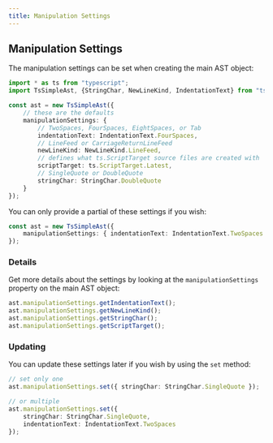 ```yaml
---
title: Manipulation Settings
---
```


## Manipulation Settings

The manipulation settings can be set when creating the main AST object:

```typescript
import * as ts from "typescript";
import TsSimpleAst, {StringChar, NewLineKind, IndentationText} from "ts-simple-ast";

const ast = new TsSimpleAst({
    // these are the defaults
    manipulationSettings: {
        // TwoSpaces, FourSpaces, EightSpaces, or Tab
        indentationText: IndentationText.FourSpaces,
        // LineFeed or CarriageReturnLineFeed
        newLineKind: NewLineKind.LineFeed,
        // defines what ts.ScriptTarget source files are created with
        scriptTarget: ts.ScriptTarget.Latest,
        // SingleQuote or DoubleQuote
        stringChar: StringChar.DoubleQuote
    }
});
```

You can only provide a partial of these settings if you wish:

```typescript
const ast = new TsSimpleAst({
    manipulationSettings: { indentationText: IndentationText.TwoSpaces }
});
```

### Details

Get more details about the settings by looking at the `manipulationSettings` property on the main AST object:

```typescript
ast.manipulationSettings.getIndentationText();
ast.manipulationSettings.getNewLineKind();
ast.manipulationSettings.getStringChar();
ast.manipulationSettings.getScriptTarget();
```

### Updating

You can update these settings later if you wish by using the `set` method:

```typescript
// set only one
ast.manipulationSettings.set({ stringChar: StringChar.SingleQuote });

// or multiple
ast.manipulationSettings.set({
    stringChar: StringChar.SingleQuote,
    indentationText: IndentationText.TwoSpaces
});
```
